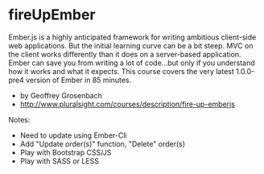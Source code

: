 # fireUpEmber

Ember.js is a highly anticipated framework for writing ambitious client-side web applications. But the initial learning curve can be a bit steep. MVC on the client works differently than it does on a server-based application. Ember can save you from writing a lot of code...but only if you understand how it works and what it expects. This course covers the very latest 1.0.0-pre4 version of Ember in 85 minutes.
- by Geoffrey Grosenbach
- http://www.pluralsight.com/courses/description/fire-up-emberjs

Notes:
- Need to update using Ember-Cli
- Add "Update order(s)" function, "Delete" order(s)
- Play with Bootstrap CSS/JS
- Play with SASS or LESS
